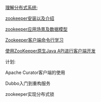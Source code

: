  [理解分布式系统](https://github.com/haoxiaoyong1014/zookeeperGuide/blob/master/理解分布式系统.md);

[zookeeper安装以及介绍](https://github.com/haoxiaoyong1014/zookeeperGuide/blob/master/zookeeper安装以及介绍.md)

[zookeeper应用场景及数据模型](https://github.com/haoxiaoyong1014/zookeeperGuide/blob/master/zookeeper应用场景及数据模型.md)

[Zookeeper客户端命令行学习](https://github.com/haoxiaoyong1014/zookeeperGuide/blob/master/zookeeper客户端命令行学习.md)

[使用ZooKeeper原生Java API进行客户端开发](https://github.com/haoxiaoyong1014/zookeeperGuide/blob/master/使用ZooKeeper原生JavaAPI进行客户端开发.md)

计划:

Apache Curator客户端的使用

Dubbo入门到重构服务

zookeeper实现分布式锁